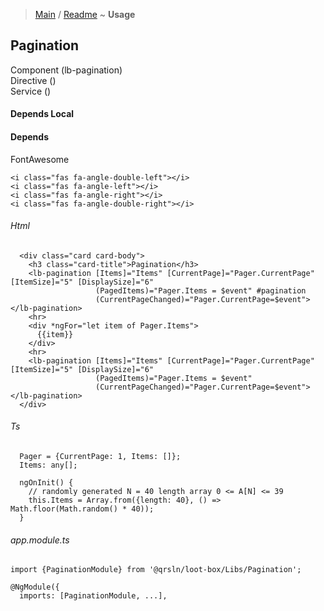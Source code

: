 > [Main](../../../readme.md) / [Readme](readme.md) ~ **Usage**

## Pagination
Component (lb-pagination)  
Directive ()  
Service ()  

#### Depends Local

#### Depends
FontAwesome  
 ```
 <i class="fas fa-angle-double-left"></i>
 <i class="fas fa-angle-left"></i>
 <i class="fas fa-angle-right"></i>
 <i class="fas fa-angle-double-right"></i>
 ```
###### Html
```
  <div class="card card-body">
    <h3 class="card-title">Pagination</h3>
    <lb-pagination [Items]="Items" [CurrentPage]="Pager.CurrentPage" [ItemSize]="5" [DisplaySize]="6"
                   (PagedItems)="Pager.Items = $event" #pagination
                   (CurrentPageChanged)="Pager.CurrentPage=$event"></lb-pagination>
    <hr>
    <div *ngFor="let item of Pager.Items">
      {{item}}
    </div>
    <hr>
    <lb-pagination [Items]="Items" [CurrentPage]="Pager.CurrentPage" [ItemSize]="5" [DisplaySize]="6"
                   (PagedItems)="Pager.Items = $event"
                   (CurrentPageChanged)="Pager.CurrentPage=$event"></lb-pagination>
  </div>
```
###### Ts
```
  Pager = {CurrentPage: 1, Items: []};
  Items: any[]; 

  ngOnInit() {
    // randomly generated N = 40 length array 0 <= A[N] <= 39
    this.Items = Array.from({length: 40}, () => Math.floor(Math.random() * 40));
  }
```  
###### app.module.ts
```
import {PaginationModule} from '@qrsln/loot-box/Libs/Pagination';

@NgModule({
  imports: [PaginationModule, ...],

```  
